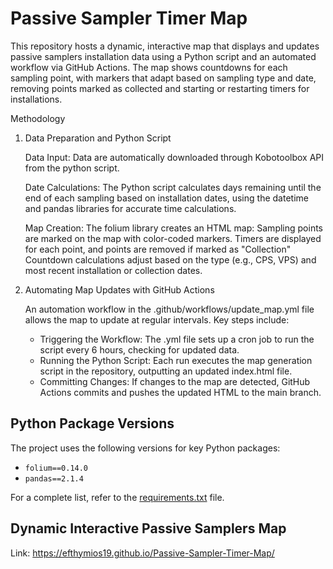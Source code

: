 # Passive Sampler Timer Map
This repository hosts a dynamic, interactive map that displays and updates passive samplers installation data using a Python script and an automated workflow via GitHub Actions. The map shows countdowns for each sampling point, with markers that adapt based on sampling type and date, removing points marked as collected and starting or restarting timers for installations.

Methodology
1. Data Preparation and Python Script

    Data Input: Data are automatically downloaded through Kobotoolbox API from the python script. 
   
    Date Calculations: The Python script calculates days remaining until the end of each sampling based on installation dates, using the datetime and pandas libraries for accurate time calculations.

    Map Creation: The folium library creates an HTML map:
        Sampling points are marked on the map with color-coded markers.
        Timers are displayed for each point, and points are removed if marked as "Collection"
        Countdown calculations adjust based on the type (e.g., CPS, VPS) and most recent installation or collection dates.

3. Automating Map Updates with GitHub Actions

   An automation workflow in the .github/workflows/update_map.yml file allows the map to update at regular intervals. Key steps include:
   - Triggering the Workflow: The .yml file sets up a cron job to run the script every 6 hours, checking for updated data.
   - Running the Python Script: Each run executes the map generation script in the repository, outputting an updated index.html file.
   - Committing Changes: If changes to the map are detected, GitHub Actions commits and pushes the updated HTML to the main branch.
    
## Python Package Versions

The project uses the following versions for key Python packages:

- `folium==0.14.0`
- `pandas==2.1.4`

For a complete list, refer to the [requirements.txt](requirements.txt) file.

## Dynamic Interactive Passive Samplers Map
Link: https://efthymios19.github.io/Passive-Sampler-Timer-Map/
